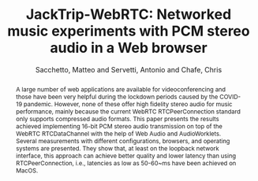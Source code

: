 ---
title: "JackTrip-WebRTC: Networked music experiments with PCM stereo audio in a Web browser"
abstract: "A large number of web applications are available for videoconferencing and those have been very helpful during the lockdown periods caused by the COVID-19 pandemic. However, none of these offer high fidelity stereo audio for music performance, mainly because the current WebRTC RTCPeerConnection standard only supports compressed audio formats. This paper presents the results achieved implementing 16-bit PCM stereo audio transmission on top of the WebRTC RTCDataChannel with the help of Web Audio and AudioWorklets.
Several measurements with different configurations, browsers, and operating systems are presented. They show that, at least on the loopback network interface, this approach can achieve better quality and lower latency than using RTCPeerConnection, i.e., latencies as low as 50-60~ms have been achieved on MacOS."
address: "Barcelona, Spain"
booktitle: "Proceedings of the International Web Audio Conference"
editor: "Joglar-Ongay, Luis and Serra, Xavier and Font, Frederic and Tovstogan, Philip and Stolfi, Ariane and A. Correya, Albin and Ramires, Antonio and Bogdanov, Dmitry and Faraldo, Angel and Favory, Xavier"
month: "July"
publisher: "UPF"
series: "WAC '21"
pages: ""
id: "2021_20"
author: "Sacchetto, Matteo and Servetti, Antonio and Chafe, Chris"
webAuthor: "Matteo Sacchetto, Antonio Servetti, Chris Chafe"
track: "Paper"
year: "2021"
tags: year2021
media: https://youtu.be/7HBBV78qoNQ
pdflink: "/_data/papers/pdf/2021/2021_20.pdf"
ISSN: "2663-5844"
---